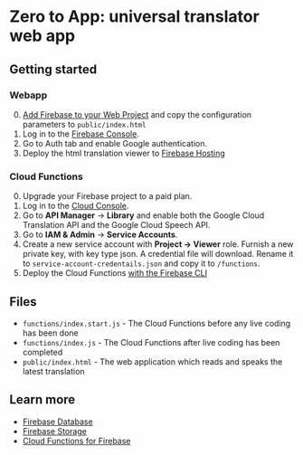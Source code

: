 # Zero to App: universal translator web app

## Getting started

### Webapp

0. [Add Firebase to your Web Project](https://firebase.google.com/docs/web/setup) and copy the configuration parameters to `public/index.html`
0. Log in to the [Firebase Console](https://console.firebase.google.com/).
0. Go to Auth tab and enable Google authentication.
0. Deploy the html translation viewer to [Firebase Hosting](https://firebase.google.com/docs/hosting/quickstart)

### Cloud Functions

0. Upgrade your Firebase project to a paid plan.
0. Log in to the [Cloud Console](https://console.cloud.google.com).
0. Go to **API Manager** -> **Library** and enable both the Google Cloud Translation API and the Google Cloud Speech API.
0. Go to **IAM & Admin** -> **Service Accounts**.
0. Create a new service account with **Project -> Viewer** role.  Furnish a new private key, with key type json.  A credential file will download.  Rename it to `service-account-credentails.json` and copy it to `/functions`.
0. Deploy the Cloud Functions [with the Firebase CLI](https://firebase.google.com/docs/functions/get-started)

## Files

- `functions/index.start.js` - The Cloud Functions before any live coding has been done
- `functions/index.js` - The Cloud Functions after live coding has been completed
- `public/index.html` - The web application which reads and speaks the latest translation

## Learn more

- [Firebase Database](https://firebase.google.com/docs/database)
- [Firebase Storage](https://firebase.google.com/docs/storage/)
- [Cloud Functions for Firebase](https://firebase.google.com/docs/functions/)